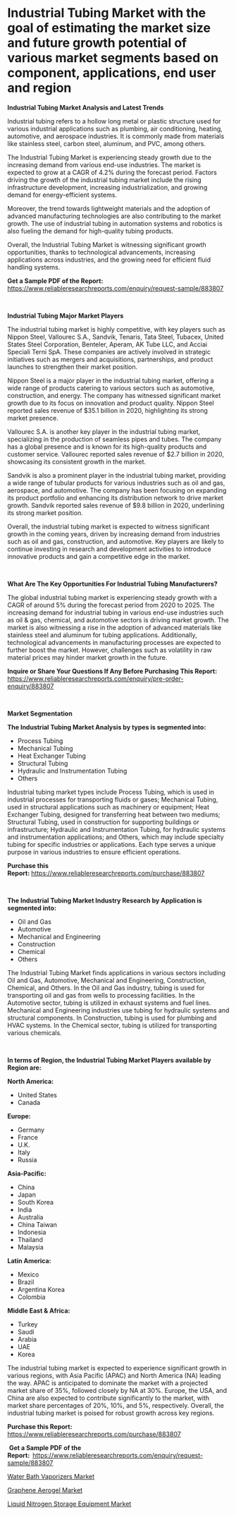 <p><h1>Industrial Tubing Market with the goal of estimating the market size and future growth potential of various market segments based on component, applications, end user and region</h1></p><p><strong>Industrial Tubing Market Analysis and Latest Trends</strong></p>
<p><p>Industrial tubing refers to a hollow long metal or plastic structure used for various industrial applications such as plumbing, air conditioning, heating, automotive, and aerospace industries. It is commonly made from materials like stainless steel, carbon steel, aluminum, and PVC, among others.</p><p>The Industrial Tubing Market is experiencing steady growth due to the increasing demand from various end-use industries. The market is expected to grow at a CAGR of 4.2% during the forecast period. Factors driving the growth of the industrial tubing market include the rising infrastructure development, increasing industrialization, and growing demand for energy-efficient systems.</p><p>Moreover, the trend towards lightweight materials and the adoption of advanced manufacturing technologies are also contributing to the market growth. The use of industrial tubing in automation systems and robotics is also fueling the demand for high-quality tubing products.</p><p>Overall, the Industrial Tubing Market is witnessing significant growth opportunities, thanks to technological advancements, increasing applications across industries, and the growing need for efficient fluid handling systems.</p></p>
<p><strong>Get a Sample PDF of the Report:&nbsp;</strong> <a href="https://www.reliableresearchreports.com/enquiry/request-sample/883807">https://www.reliableresearchreports.com/enquiry/request-sample/883807</a></p>
<p>&nbsp;</p>
<p><strong>Industrial Tubing Major Market Players</strong></p>
<p><p>The industrial tubing market is highly competitive, with key players such as Nippon Steel, Vallourec S.A., Sandvik, Tenaris, Tata Steel, Tubacex, United States Steel Corporation, Benteler, Aperam, AK Tube LLC, and Acciai Speciali Terni SpA. These companies are actively involved in strategic initiatives such as mergers and acquisitions, partnerships, and product launches to strengthen their market position.</p><p>Nippon Steel is a major player in the industrial tubing market, offering a wide range of products catering to various sectors such as automotive, construction, and energy. The company has witnessed significant market growth due to its focus on innovation and product quality. Nippon Steel reported sales revenue of $35.1 billion in 2020, highlighting its strong market presence.</p><p>Vallourec S.A. is another key player in the industrial tubing market, specializing in the production of seamless pipes and tubes. The company has a global presence and is known for its high-quality products and customer service. Vallourec reported sales revenue of $2.7 billion in 2020, showcasing its consistent growth in the market.</p><p>Sandvik is also a prominent player in the industrial tubing market, providing a wide range of tubular products for various industries such as oil and gas, aerospace, and automotive. The company has been focusing on expanding its product portfolio and enhancing its distribution network to drive market growth. Sandvik reported sales revenue of $9.8 billion in 2020, underlining its strong market position.</p><p>Overall, the industrial tubing market is expected to witness significant growth in the coming years, driven by increasing demand from industries such as oil and gas, construction, and automotive. Key players are likely to continue investing in research and development activities to introduce innovative products and gain a competitive edge in the market.</p></p>
<p>&nbsp;</p>
<p><strong>What Are The Key Opportunities For Industrial Tubing Manufacturers?</strong></p>
<p><p>The global industrial tubing market is experiencing steady growth with a CAGR of around 5% during the forecast period from 2020 to 2025. The increasing demand for industrial tubing in various end-use industries such as oil & gas, chemical, and automotive sectors is driving market growth. The market is also witnessing a rise in the adoption of advanced materials like stainless steel and aluminum for tubing applications. Additionally, technological advancements in manufacturing processes are expected to further boost the market. However, challenges such as volatility in raw material prices may hinder market growth in the future.</p></p>
<p><strong>Inquire or Share Your Questions If Any Before Purchasing This Report:</strong> <a href="https://www.reliableresearchreports.com/enquiry/pre-order-enquiry/883807">https://www.reliableresearchreports.com/enquiry/pre-order-enquiry/883807</a></p>
<p>&nbsp;</p>
<p><strong>Market Segmentation</strong></p>
<p><strong>The Industrial Tubing Market Analysis by types is segmented into:</strong></p>
<p><ul><li>Process Tubing</li><li>Mechanical Tubing</li><li>Heat Exchanger Tubing</li><li>Structural Tubing</li><li>Hydraulic and Instrumentation Tubing</li><li>Others</li></ul></p>
<p><p>Industrial tubing market types include Process Tubing, which is used in industrial processes for transporting fluids or gases; Mechanical Tubing, used in structural applications such as machinery or equipment; Heat Exchanger Tubing, designed for transferring heat between two mediums; Structural Tubing, used in construction for supporting buildings or infrastructure; Hydraulic and Instrumentation Tubing, for hydraulic systems and instrumentation applications; and Others, which may include specialty tubing for specific industries or applications. Each type serves a unique purpose in various industries to ensure efficient operations.</p></p>
<p><strong>Purchase this Report:&nbsp;</strong><a href="https://www.reliableresearchreports.com/purchase/883807">https://www.reliableresearchreports.com/purchase/883807</a></p>
<p>&nbsp;</p>
<p><strong>The Industrial Tubing Market Industry Research by Application is segmented into:</strong></p>
<p><ul><li>Oil and Gas</li><li>Automotive</li><li>Mechanical and Engineering</li><li>Construction</li><li>Chemical</li><li>Others</li></ul></p>
<p><p>The Industrial Tubing Market finds applications in various sectors including Oil and Gas, Automotive, Mechanical and Engineering, Construction, Chemical, and Others. In the Oil and Gas industry, tubing is used for transporting oil and gas from wells to processing facilities. In the Automotive sector, tubing is utilized in exhaust systems and fuel lines. Mechanical and Engineering industries use tubing for hydraulic systems and structural components. In Construction, tubing is used for plumbing and HVAC systems. In the Chemical sector, tubing is utilized for transporting various chemicals.</p></p>
<p>&nbsp;</p>
<p><strong>In terms of Region, the Industrial Tubing Market Players available by Region are:</strong></p>
<p>
    <p> <strong> North America: </strong>
        <ul>
            <li>United States</li>
            <li>Canada</li>
        </ul>
        </p> 
    <p> <strong> Europe: </strong>
        <ul>
            <li>Germany</li>
            <li>France</li>
            <li>U.K.</li>
            <li>Italy</li>
            <li>Russia</li>
        </ul>
        </p> 
    <p> <strong> Asia-Pacific: </strong>
        <ul>
            <li>China</li>
            <li>Japan</li>
            <li>South Korea</li>
            <li>India</li>
            <li>Australia</li>
            <li>China Taiwan</li>
            <li>Indonesia</li>
            <li>Thailand</li>
            <li>Malaysia</li>
        </ul>
        </p> 
    <p> <strong> Latin America: </strong>
        <ul>
            <li>Mexico</li>
            <li>Brazil</li>
            <li>Argentina Korea</li>
            <li>Colombia</li>
        </ul>
        </p> 
    <p> <strong> Middle East & Africa: </strong>
        <ul>
            <li>Turkey</li>
            <li>Saudi</li>
            <li>Arabia</li>
            <li>UAE</li>
            <li>Korea</li>
        </ul>
    </p>
    </p>
<p><p>The industrial tubing market is expected to experience significant growth in various regions, with Asia Pacific (APAC) and North America (NA) leading the way. APAC is anticipated to dominate the market with a projected market share of 35%, followed closely by NA at 30%. Europe, the USA, and China are also expected to contribute significantly to the market, with market share percentages of 20%, 10%, and 5%, respectively. Overall, the industrial tubing market is poised for robust growth across key regions.</p></p>
<p><strong>Purchase this Report: </strong><a href="https://www.reliableresearchreports.com/purchase/883807">https://www.reliableresearchreports.com/purchase/883807</a></p>
<p>&nbsp;<strong>Get a Sample PDF of the Report:&nbsp;&nbsp;</strong><a href="https://www.reliableresearchreports.com/enquiry/request-sample/883807">https://www.reliableresearchreports.com/enquiry/request-sample/883807</a></p>
<p><strong></strong></p>
<p><p><a href="https://view.publitas.com/reportprime-1/water-bath-vaporizers-market-offer-valuable-insights-into-market-size-market-share-market-trends-and-projections-spanning-from-2023-to-2030/">Water Bath Vaporizers Market</a></p><p><a href="https://github.com/ruddyyedelwadw/Market-Research-Report-List-1/blob/main/graphene-aerogel-market.md">Graphene Aerogel Market</a></p><p><a href="https://view.publitas.com/reportprime-1/liquid-nitrogen-storage-equipment-market-offer-valuable-insights-into-market-size-market-share-market-trends-and-projections-spanning-from-2023-to-2030/">Liquid Nitrogen Storage Equipment Market</a></p></p>